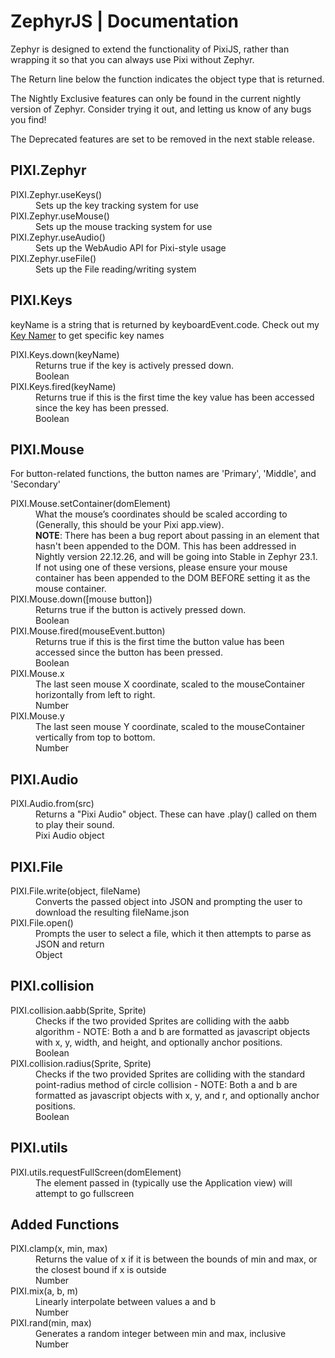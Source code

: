 <h1>ZephyrJS | Documentation</h1>
  <p>Zephyr is designed to extend the functionality of <span id="compatibility">PixiJS</span>, rather than wrapping it so that you can always use Pixi without Zephyr.</p>
  <p>The <span class="return">Return</span> line below the function indicates the object type that is returned.</p>
  <p>The <span class="nightly">Nightly Exclusive</span> features can only be found in the current nightly version of Zephyr. Consider trying it out, and letting us know of any bugs you find!</p>
  <p>The <span class="deprecated">Deprecated</span> features are set to be removed in the next stable release.</p>
  <h2>PIXI.Zephyr</h2>
  <dl>
    <dt>PIXI.Zephyr.useKeys()</dt>
    <dd>Sets up the key tracking system for use</dd>
    <dt>PIXI.Zephyr.useMouse()</dt>
    <dd>Sets up the mouse tracking system for use</dd>
    <dt>PIXI.Zephyr.useAudio()</dt>
    <dd>Sets up the WebAudio API for Pixi-style usage</dd>
    <dt>PIXI.Zephyr.useFile()</dt>
    <dd>Sets up the File reading/writing system</dd>
  </dl>
  <h2>PIXI.Keys</h2>
  <p>keyName is a string that is returned by keyboardEvent.code. Check out my <a href="keyName.html">Key Namer</a> to get specific key names</p>
  <dl>
    <dt>PIXI.Keys.down(keyName)</dt>
    <dd>Returns true if the key is actively pressed down.</dd>
    <dd class="return">Boolean</dd>
    <dt>PIXI.Keys.fired(keyName)</dt>
    <dd>Returns true if this is the first time the key value has been accessed since the key has been pressed.</dd>
    <dd class="return">Boolean</dd>
  </dl>
  <h2 id="PIXI.Mouse">PIXI.Mouse</h2>
  <p>For button-related functions, the button names are 'Primary', 'Middle', and 'Secondary'</p>
  <dl>
    <dt>PIXI.Mouse.setContainer(domElement)</dt>
    <dd>What the mouse’s coordinates should be scaled according to (Generally, this should be your Pixi app.view).</dd>
    <dd><strong class="nightly">NOTE</strong>: There has been a bug report about passing in an element that hasn't been appended to the DOM. This has been addressed in Nightly version 22.12.26, and will be going into Stable in Zephyr 23.1. If not using one of these versions, please ensure your mouse container has been appended to the DOM BEFORE setting it as the mouse container.</dd>
    <dt>PIXI.Mouse.down([mouse button])</dt>
    <dd>Returns true if the button is actively pressed down.</dd>
    <dd class="return">Boolean</dd>
    <dt>PIXI.Mouse.fired(mouseEvent.button)</dt>
    <dd>Returns true if this is the first time the button value has been accessed since the button has been pressed.</dd>
    <dd class="return">Boolean</dd>
    <dt>PIXI.Mouse.x</dt>
    <dd>The last seen mouse X coordinate, scaled to the mouseContainer horizontally from left to right.</dd>
    <dd class="return">Number</dd>
    <dt>PIXI.Mouse.y</dt>
    <dd>The last seen mouse Y coordinate, scaled to the mouseContainer vertically from top to bottom.</dd>
    <dd class="return">Number</dd>
  </dl>
  <h2>PIXI.Audio</h2>
  <dl>
    <dt>PIXI.Audio.from(src)</dt>
    <dd>Returns a "Pixi Audio" object. These can have .play() called on them to play their sound.</dd>
    <dd class="return">Pixi Audio object</dd>
  </dl>
  <h2>PIXI.File</h2>
  <dl>
    <dt>PIXI.File.write(object, fileName)</dt>
    <dd>Converts the passed object into JSON and prompting the user to download the resulting fileName.json</dd>
    <dt>PIXI.File.open()</dt>
    <dd>Prompts the user to select a file, which it then attempts to parse as JSON and return</dd>
    <dd class="return">Object</dd>
  </dl>
  <h2>PIXI.collision</h2>
  <dl>
    <dt>PIXI.collision.aabb(Sprite, Sprite)</dt>
    <dd>Checks if the two provided Sprites are colliding with the aabb algorithm - NOTE: Both a and b are formatted as javascript objects with x, y, width, and height, and optionally anchor positions.</dd>
    <dd class="return">Boolean</dd>
    <dt>PIXI.collision.radius(Sprite, Sprite)</dt>
    <dd>Checks if the two provided Sprites are colliding with the standard point-radius method of circle collision - NOTE: Both a and b are formatted as javascript objects with x, y, and r, and optionally anchor positions.</dd>
    <dd class="return">Boolean</dd>
  </dl>
  <h2>PIXI.utils</h2>
  <dl>
    <dt>PIXI.utils.requestFullScreen(domElement)</dt>
    <dd>The element passed in (typically use the Application view) will attempt to go fullscreen</dd>
  </dl>
  <h2>Added Functions</h2>
  <dl>
    <dt>PIXI.clamp(x, min, max)</dt>
    <dd>Returns the value of x if it is between the bounds of min and max, or the closest bound if x is outside</dd>
    <dd class="return">Number</dd>
    <dt>PIXI.mix(a, b, m)</dt>
    <dd>Linearly interpolate between values a and b</dd>
    <dd class="return">Number</dd>
    <dt>PIXI.rand(min, max)</dt>
    <dd>Generates a random integer between min and max, inclusive</dd>
    <dd class="return">Number</dd>
  </dl>